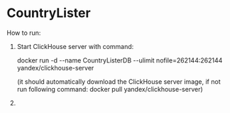 # CountryLister

How to run:

1) Start ClickHouse server with command: 

   docker run -d --name CountryListerDB --ulimit nofile=262144:262144 yandex/clickhouse-server
   
   (it should automatically download the ClickHouse server image, if not run following command: docker pull yandex/clickhouse-server)
   
2) 
 
